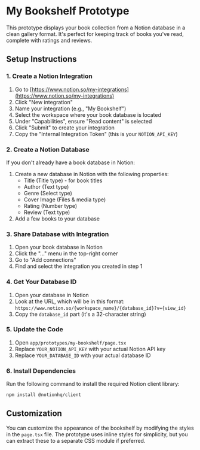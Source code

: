 # My Bookshelf Prototype

This prototype displays your book collection from a Notion database in a clean gallery format. It's perfect for keeping track of books you've read, complete with ratings and reviews.

## Setup Instructions

### 1. Create a Notion Integration

1. Go to [https://www.notion.so/my-integrations](https://www.notion.so/my-integrations)
2. Click "New integration"
3. Name your integration (e.g., "My Bookshelf")
4. Select the workspace where your book database is located
5. Under "Capabilities", ensure "Read content" is selected
6. Click "Submit" to create your integration
7. Copy the "Internal Integration Token" (this is your `NOTION_API_KEY`)

### 2. Create a Notion Database

If you don't already have a book database in Notion:

1. Create a new database in Notion with the following properties:
   - Title (Title type) - for book titles
   - Author (Text type)
   - Genre (Select type)
   - Cover Image (Files & media type)
   - Rating (Number type)
   - Review (Text type)
2. Add a few books to your database

### 3. Share Database with Integration

1. Open your book database in Notion
2. Click the "..." menu in the top-right corner
3. Go to "Add connections"
4. Find and select the integration you created in step 1

### 4. Get Your Database ID

1. Open your database in Notion
2. Look at the URL, which will be in this format:
   `https://www.notion.so/{workspace_name}/{database_id}?v={view_id}`
3. Copy the `database_id` part (it's a 32-character string)

### 5. Update the Code

1. Open `app/prototypes/my-bookshelf/page.tsx`
2. Replace `YOUR_NOTION_API_KEY` with your actual Notion API key
3. Replace `YOUR_DATABASE_ID` with your actual database ID

### 6. Install Dependencies

Run the following command to install the required Notion client library:

```bash
npm install @notionhq/client
```

## Customization

You can customize the appearance of the bookshelf by modifying the styles in the `page.tsx` file. The prototype uses inline styles for simplicity, but you can extract these to a separate CSS module if preferred. 